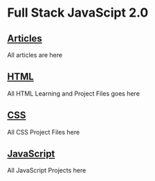 # Full Stack JavaScipt 2.0

## [Articles](Articles)
All articles are here


## [HTML](HTML)
All HTML Learning and Project Files goes here


## [CSS](CSS)
All CSS Project Files here 

## [JavaScript](Javascript)
All JavaScript Projects here
